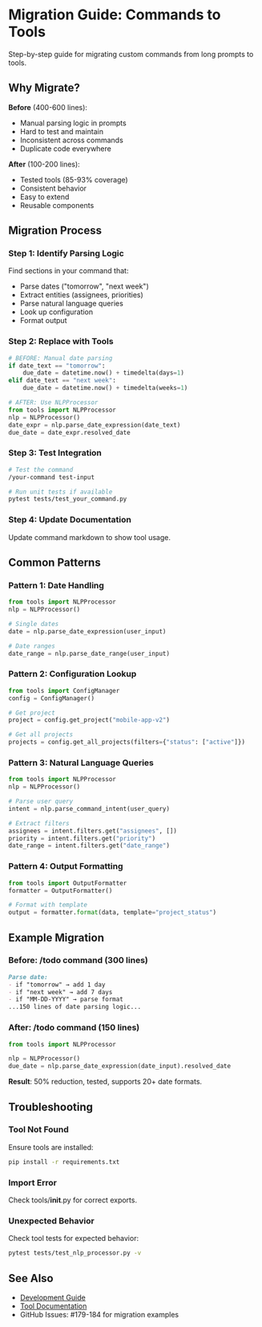 # Migration Guide: Commands to Tools

Step-by-step guide for migrating custom commands from long prompts to tools.

## Why Migrate?

**Before** (400-600 lines):
- Manual parsing logic in prompts
- Hard to test and maintain
- Inconsistent across commands
- Duplicate code everywhere

**After** (100-200 lines):
- Tested tools (85-93% coverage)
- Consistent behavior
- Easy to extend
- Reusable components

## Migration Process

### Step 1: Identify Parsing Logic

Find sections in your command that:
- Parse dates ("tomorrow", "next week")
- Extract entities (assignees, priorities)
- Parse natural language queries
- Look up configuration
- Format output

### Step 2: Replace with Tools

```python
# BEFORE: Manual date parsing
if date_text == "tomorrow":
    due_date = datetime.now() + timedelta(days=1)
elif date_text == "next week":
    due_date = datetime.now() + timedelta(weeks=1)

# AFTER: Use NLPProcessor
from tools import NLPProcessor
nlp = NLPProcessor()
date_expr = nlp.parse_date_expression(date_text)
due_date = date_expr.resolved_date
```

### Step 3: Test Integration

```bash
# Test the command
/your-command test-input

# Run unit tests if available
pytest tests/test_your_command.py
```

### Step 4: Update Documentation

Update command markdown to show tool usage.

## Common Patterns

### Pattern 1: Date Handling
```python
from tools import NLPProcessor
nlp = NLPProcessor()

# Single dates
date = nlp.parse_date_expression(user_input)

# Date ranges
date_range = nlp.parse_date_range(user_input)
```

### Pattern 2: Configuration Lookup
```python
from tools import ConfigManager
config = ConfigManager()

# Get project
project = config.get_project("mobile-app-v2")

# Get all projects
projects = config.get_all_projects(filters={"status": ["active"]})
```

### Pattern 3: Natural Language Queries
```python
from tools import NLPProcessor
nlp = NLPProcessor()

# Parse user query
intent = nlp.parse_command_intent(user_query)

# Extract filters
assignees = intent.filters.get("assignees", [])
priority = intent.filters.get("priority")
date_range = intent.filters.get("date_range")
```

### Pattern 4: Output Formatting
```python
from tools import OutputFormatter
formatter = OutputFormatter()

# Format with template
output = formatter.format(data, template="project_status")
```

## Example Migration

### Before: /todo command (300 lines)
```markdown
Parse date:
- if "tomorrow" → add 1 day
- if "next week" → add 7 days
- if "MM-DD-YYYY" → parse format
...150 lines of date parsing logic...
```

### After: /todo command (150 lines)
```python
from tools import NLPProcessor

nlp = NLPProcessor()
due_date = nlp.parse_date_expression(date_input).resolved_date
```

**Result**: 50% reduction, tested, supports 20+ date formats.

## Troubleshooting

### Tool Not Found
Ensure tools are installed:
```bash
pip install -r requirements.txt
```

### Import Error
Check tools/__init__.py for correct exports.

### Unexpected Behavior
Check tool tests for expected behavior:
```bash
pytest tests/test_nlp_processor.py -v
```

## See Also
- [Development Guide](development.md)
- [Tool Documentation](README.md)
- GitHub Issues: #179-184 for migration examples
